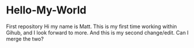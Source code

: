 # Hello-My-World
First repository
Hi my name is Matt. This is my first time working within Gihub, and I look forward to more.
And this is my second change/edit. Can  I merge the two?
